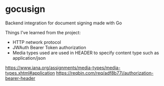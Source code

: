 # gocusign
Backend integration for document signing made with Go

Things I've learned from the project:
- HTTP network protocol
- JWAuth Bearer Token authorization
- Media types used are used in HEADER to specify content type such as application/json

https://www.iana.org/assignments/media-types/media-types.xhtml#application
https://reqbin.com/req/adf8b77i/authorization-bearer-header
